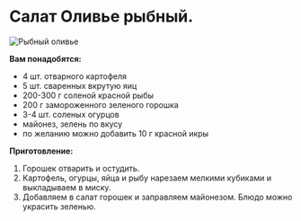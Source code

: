 # Салат Оливье рыбный.

![Рыбный оливье](/images/Kulinar/Salad/olivie_riba.jpg 'Рыбный оливье')

**Вам понадобятся:**

- 4 шт. отварного картофеля
- 5 шт. сваренных вкрутую яиц
- 200-300 г соленой красной рыбы
- 200 г замороженного зеленого горошка
- 3-4 шт. соленых огурцов
- майонез, зелень по вкусу
- по желанию можно добавить 10 г красной икры

**Приготовление:**

1. Горошек отварить и остудить.
2. Картофель, огурцы, яйца и рыбу нарезаем мелкими кубиками и выкладываем в миску.
3. Добавляем в салат горошек и заправляем майонезом. Блюдо можно украсить зеленью.

